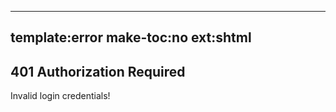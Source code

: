 -----
template:error
make-toc:no
ext:shtml
-----
## 401 Authorization Required

Invalid login credentials!
